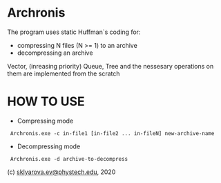 # Archronis

The program uses static Huffman`s coding for:
- compressing N files (N >= 1) to an archive
- decompressing an archive 

Vector, (inreasing priority) Queue, Tree and the nessesary operations on them are implemented from the scratch 

# HOW TO USE
- Compressing mode
```
 Archronis.exe -c in-file1 [in-file2 ... in-fileN] new-archive-name
```
- Decompressing mode
```
 Archronis.exe -d archive-to-decompress
```

(c) sklyarova.ev@phystech.edu, 2020
